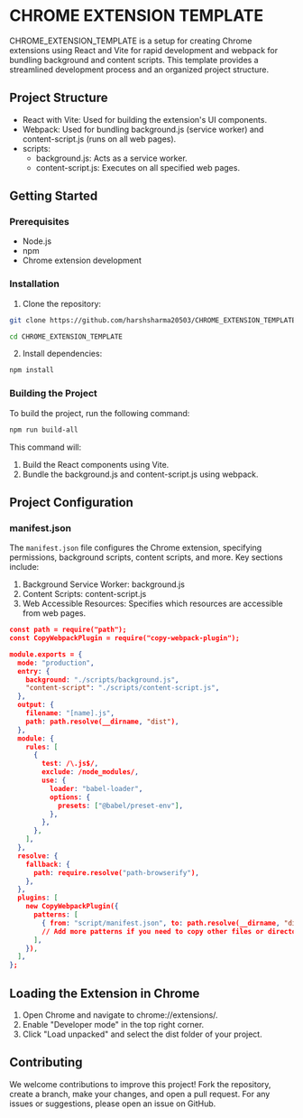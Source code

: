 # CHROME EXTENSION TEMPLATE

CHROME_EXTENSION_TEMPLATE is a setup for creating Chrome extensions using React and Vite for rapid development and webpack for bundling background and content scripts. This template provides a streamlined development process and an organized project structure.

## Project Structure

- React with Vite: Used for building the extension's UI components.
- Webpack: Used for bundling background.js (service worker) and content-script.js (runs on all web pages).
- scripts:
  - background.js: Acts as a service worker.
  - content-script.js: Executes on all specified web pages.

## Getting Started

### Prerequisites

- Node.js
- npm
- Chrome extension development

### Installation

1. Clone the repository:

  ```bash
  git clone https://github.com/harshsharma20503/CHROME_EXTENSION_TEMPLATE.git

  cd CHROME_EXTENSION_TEMPLATE
  ```
  
2. Install dependencies:

```bash
npm install
```

### Building the Project

To build the project, run the following command:

```bash
npm run build-all
```

This command will:

1. Build the React components using Vite.
2. Bundle the background.js and content-script.js using webpack.

## Project Configuration

### manifest.json

The `manifest.json` file configures the Chrome extension, specifying permissions, background scripts, content scripts, and more. Key sections include:

1. Background Service Worker: background.js
2. Content Scripts: content-script.js
3. Web Accessible Resources: Specifies which resources are accessible from web pages.

```json
const path = require("path");
const CopyWebpackPlugin = require("copy-webpack-plugin");

module.exports = {
  mode: "production",
  entry: {
    background: "./scripts/background.js",
    "content-script": "./scripts/content-script.js",
  },
  output: {
    filename: "[name].js",
    path: path.resolve(__dirname, "dist"),
  },
  module: {
    rules: [
      {
        test: /\.js$/,
        exclude: /node_modules/,
        use: {
          loader: "babel-loader",
          options: {
            presets: ["@babel/preset-env"],
          },
        },
      },
    ],
  },
  resolve: {
    fallback: {
      path: require.resolve("path-browserify"),
    },
  },
  plugins: [
    new CopyWebpackPlugin({
      patterns: [
        { from: "script/manifest.json", to: path.resolve(__dirname, "dist") },
        // Add more patterns if you need to copy other files or directories
      ],
    }),
  ],
};
```

## Loading the Extension in Chrome

1. Open Chrome and navigate to chrome://extensions/.
2. Enable "Developer mode" in the top right corner.
3. Click "Load unpacked" and select the dist folder of your project.

## Contributing

We welcome contributions to improve this project! Fork the repository, create a branch, make your changes, and open a pull request. For any issues or suggestions, please open an issue on GitHub.
